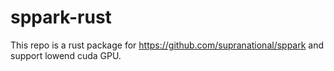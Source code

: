 # sppark-rust
This repo is a rust package for
https://github.com/supranational/sppark
and support lowend cuda GPU.
